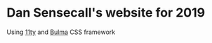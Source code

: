 # Dan Sensecall's website for 2019
Using [11ty](https://github.com/11ty/eleventy/) and [Bulma](https://github.com/jgthms/bulma/) CSS framework
